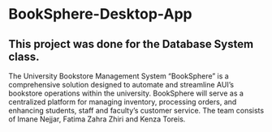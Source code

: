 # BookSphere-Desktop-App
This project was done for the Database System class.
---
The University Bookstore Management System “BookSphere” is a comprehensive
solution designed to automate and streamline AUI’s bookstore operations within the
university. BookSphere will serve as a centralized platform for managing inventory,
processing orders, and enhancing students, staff and faculty’s customer service. The team
consists of Imane Nejjar, Fatima Zahra Zhiri and Kenza Toreis. 
